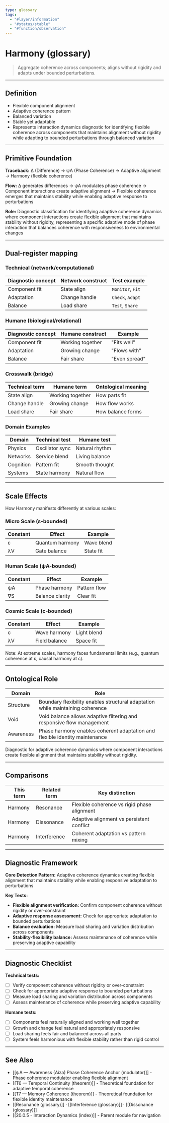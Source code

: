 ```yaml
---
type: glossary
tags:
  - "#layer/information"
  - "#status/stable"
  - "#function/observation"
---
```


# Harmony (glossary)

> Aggregate coherence across components; aligns without rigidity and adapts under bounded perturbations.

---

## Definition

- Flexible component alignment
- Adaptive coherence pattern
- Balanced variation
- Stable yet adaptable
- Represents interaction dynamics diagnostic for identifying flexible coherence across components that maintains alignment without rigidity while adapting to bounded perturbations through balanced variation

---

## Primitive Foundation

**Traceback:** ∆ (Difference) → ψA (Phase Coherence) → Adaptive alignment → Harmony (flexible coherence)

**Flow:** ∆ generates differences → ψA modulates phase coherence → Component interactions create adaptive alignment → Flexible coherence emerges that maintains stability while enabling adaptive response to perturbations

**Role:** Diagnostic classification for identifying adaptive coherence dynamics where component interactions create flexible alignment that maintains stability without rigidity, representing a specific adaptive mode of phase interaction that balances coherence with responsiveness to environmental changes

---

## Dual‑register mapping

### Technical (network/computational)

| Diagnostic concept | Network construct | Test example |
|-------------------|------------------|--------------|
| Component fit | State align | `Monitor`, `Fit` |
| Adaptation | Change handle | `Check`, `Adapt` |
| Balance | Load share | `Test`, `Share` |

### Humane (biological/relational)

| Diagnostic concept | Humane construct | Example |
|-------------------|------------------|----------|
| Component fit | Working together | "Fits well" |
| Adaptation | Growing change | "Flows with" |
| Balance | Fair share | "Even spread" |

### Crosswalk (bridge)

| Technical term | Humane term | Ontological meaning |
|---------------|-------------|-------------------|
| State align | Working together | How parts fit |
| Change handle | Growing change | How flow works |
| Load share | Fair share | How balance forms |

### Domain Examples

| Domain | Technical test | Humane test |
|--------|---------------|-------------|
| Physics | Oscillator sync | Natural rhythm |
| Networks | Service blend | Living balance |
| Cognition | Pattern fit | Smooth thought |
| Systems | State harmony | Natural flow |

---

## Scale Effects

How Harmony manifests differently at various scales:

### Micro Scale (ε-bounded)

| Constant | Effect | Example |
|----------|--------|---------|
| ε | Quantum harmony | Wave blend |
| λV | Gate balance | State fit |

### Human Scale (ψA-bounded)

| Constant | Effect | Example |
|----------|--------|---------|
| ψA | Phase harmony | Pattern flow |
| ∇S | Balance clarity | Clear fit |

### Cosmic Scale (c-bounded)

| Constant | Effect | Example |
|----------|--------|---------|
| c | Wave harmony | Light blend |
| λV | Field balance | Space fit |

Note: At extreme scales, harmony faces fundamental limits (e.g., quantum coherence at ε, causal harmony at c).

---

## Ontological Role

| Domain | Role |
|--------|------|
| Structure | Boundary flexibility enables structural adaptation while maintaining coherence |
| Void | Void balance allows adaptive filtering and responsive flow management |
| Awareness | Phase harmony enables coherent adaptation and flexible identity maintenance |

Diagnostic for adaptive coherence dynamics where component interactions create flexible alignment that maintains stability without rigidity.

---

## Comparisons

| This term | Related term | Key distinction |
|-----------|-------------|----------------|
| Harmony | Resonance | Flexible coherence vs rigid phase alignment |
| Harmony | Dissonance | Adaptive alignment vs persistent conflict |
| Harmony | Interference | Coherent adaptation vs pattern mixing |

---

## Diagnostic Framework

**Core Detection Pattern:** Adaptive coherence dynamics creating flexible alignment that maintains stability while enabling responsive adaptation to perturbations

**Key Tests:**
- **Flexible alignment verification:** Confirm component coherence without rigidity or over-constraint
- **Adaptive response assessment:** Check for appropriate adaptation to bounded perturbations
- **Balance evaluation:** Measure load sharing and variation distribution across components
- **Stability-flexibility balance:** Assess maintenance of coherence while preserving adaptive capability

---

## Diagnostic Checklist

**Technical tests:**
- [ ] Verify component coherence without rigidity or over-constraint
- [ ] Check for appropriate adaptive response to bounded perturbations
- [ ] Measure load sharing and variation distribution across components
- [ ] Assess maintenance of coherence while preserving adaptive capability

**Humane tests:**
- [ ] Components feel naturally aligned and working well together
- [ ] Growth and change feel natural and appropriately responsive
- [ ] Load sharing feels fair and balanced across all parts
- [ ] System feels harmonious with flexible stability rather than rigid control

---

## See Also

- [[ψA — Awareness (Aiza) Phase Coherence Anchor (modulator)]] - Phase coherence modulator enabling flexible alignment
- [[T6 — Temporal Continuity (theorem)]] - Theoretical foundation for adaptive temporal coherence
- [[T7 — Memory Coherence (theorem)]] - Theoretical foundation for flexible identity maintenance
- [[Resonance (glossary)]] · [[Interference (glossary)]] · [[Dissonance (glossary)]]
- [[20.0.5 - Interaction Dynamics (index)]] - Parent module for navigation